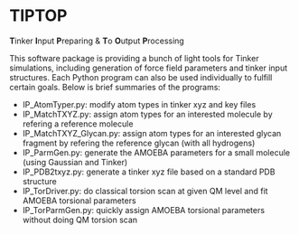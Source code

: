 # TIPTOP
**T**inker **I**nput **P**reparing & **T**o **O**utput **P**rocessing 

This software package is providing a bunch of light tools for Tinker simulations, including generation of force field parameters and tinker input structures. Each Python program can also be used individually to fulfill certain goals. Below is brief summaries of the programs:

* IP_AtomTyper.py: modify atom types in tinker xyz and key files 
* IP_MatchTXYZ.py: assign atom types for an interested molecule by refering a reference molecule
* IP_MatchTXYZ_Glycan.py: assign atom types for an interested glycan fragment by refering the reference glycan (with all hydrogens)
* IP_ParmGen.py: generate the AMOEBA parameters for a small molecule (using Gaussian and Tinker)
* IP_PDB2txyz.py: generate a tinker xyz file based on a standard PDB structure
* IP_TorDriver.py: do classical torsion scan at given QM level and fit AMOEBA torsional parameters
* IP_TorParmGen.py: quickly assign AMOEBA torsional parameters without doing QM torsion scan
